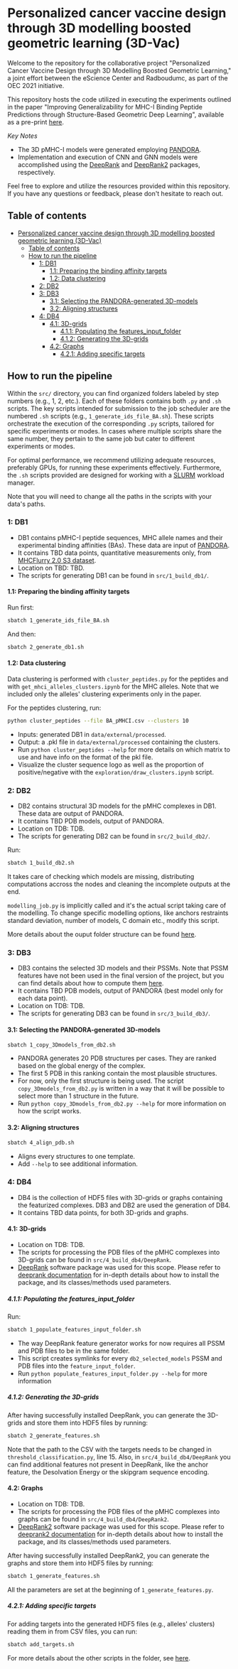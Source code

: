 # Personalized cancer vaccine design through 3D modelling boosted geometric learning (3D-Vac)

Welcome to the repository for the collaborative project "Personalized Cancer Vaccine Design through 3D Modelling Boosted Geometric Learning," a joint effort between the eScience Center and Radboudumc, as part of the OEC 2021 initiative.

This repository hosts the code utilized in executing the experiments outlined in the paper "Improving Generalizability for MHC-I Binding Peptide Predictions through Structure-Based Geometric Deep Learning", available as a pre-print [here](https://www.biorxiv.org/content/10.1101/2023.12.04.569776v2.abstract).

*Key Notes*

- The 3D pMHC-I models were generated employing [PANDORA](https://github.com/X-lab-3D/PANDORA).
- Implementation and execution of CNN and GNN models were accomplished using the [DeepRank](https://github.com/DeepRank/deeprank) and [DeepRank2](https://github.com/DeepRank/deeprank2) packages, respectively.

Feel free to explore and utilize the resources provided within this repository. If you have any questions or feedback, please don't hesitate to reach out.

## Table of contents

- [Personalized cancer vaccine design through 3D modelling boosted geometric learning (3D-Vac)](#personalized-cancer-vaccine-design-through-3d-modelling-boosted-geometric-learning-3d-vac)
  - [Table of contents](#table-of-contents)
  - [How to run the pipeline](#how-to-run-the-pipeline)
    - [1: DB1](#1-db1)
      - [1.1: Preparing the binding affinity targets](#11-preparing-the-binding-affinity-targets)
      - [1.2: Data clustering](#12-data-clustering)
    - [2: DB2](#2-db2)
    - [3: DB3](#3-db3)
      - [3.1: Selecting the PANDORA-generated 3D-models](#31-selecting-the-pandora-generated-3d-models)
      - [3.2: Aligning structures](#32-aligning-structures)
    - [4: DB4](#4-db4)
      - [4.1: 3D-grids](#41-3d-grids)
        - [4.1.1: Populating the features\_input\_folder](#411-populating-the-features_input_folder)
        - [4.1.2: Generating the 3D-grids](#412-generating-the-3d-grids)
      - [4.2: Graphs](#42-graphs)
        - [4.2.1: Adding specific targets](#421-adding-specific-targets)

## How to run the pipeline

Within the `src/` directory, you can find organized folders labeled by step numbers (e.g., 1, 2, etc.). Each of these folders contains both `.py` and `.sh` scripts. The key scripts intended for submission to the job scheduler are the numbered `.sh` scripts (e.g., `1_generate_ids_file_BA.sh`). These scripts orchestrate the execution of the corresponding `.py` scripts, tailored for specific experiments or modes. In cases where multiple scripts share the same number, they pertain to the same job but cater to different experiments or modes.

For optimal performance, we recommend utilizing adequate resources, preferably GPUs, for running these experiments effectively. Furthermore, the `.sh` scripts provided are designed for working with a [SLURM](https://slurm.schedmd.com/overview.html) workload manager.

Note that you will need to change all the paths in the scripts with your data's paths.

### 1: DB1

- DB1 contains pMHC-I peptide sequences, MHC allele names and their experimental binding affinities (BAs). These data are input of [PANDORA](https://github.com/X-lab-3D/PANDORA).
- It contains TBD data points, quantitative measurements only, from [MHCFlurry 2.0 S3 dataset](https://data.mendeley.com/datasets/zx3kjzc3yx/3).
- Location on TBD: TBD.
- The scripts for generating DB1 can be found in `src/1_build_db1/`.

#### 1.1: Preparing the binding affinity targets

Run first: 

```bash
sbatch 1_generate_ids_file_BA.sh
```

And then: 

```bash
sbatch 2_generate_db1.sh
```

#### 1.2: Data clustering

Data clustering is performed with `cluster_peptides.py` for the peptides and with `get_mhci_alleles_clusters.ipynb` for the MHC alleles. Note that we included only the alleles' clustering experiments only in the paper. 

For the peptides clustering, run:

```bash 
python cluster_peptides --file BA_pMHCI.csv --clusters 10
```

* Inputs: generated DB1 in `data/external/processed`.
* Output: a .pkl file in `data/external/processed` containing the clusters.
* Run `python cluster_peptides --help` for more details on which matrix to use and have info on the format of the pkl file.
* Visualize the cluster sequence logo as well as the proportion of positive/negative with the `exploration/draw_clusters.ipynb` script.

### 2: DB2

- DB2 contains structural 3D models for the pMHC complexes in DB1. These data are output of PANDORA.
- It contains TBD PDB models, output of PANDORA.
- Location on TDB: TDB.
- The scripts for generating DB2 can be found in `src/2_build_db2/`.

Run:

```bash
sbatch 1_build_db2.sh
```

It takes care of checking which models are missing, distributing computations accross the nodes and cleaning the incomplete outputs at the end.

`modelling_job.py` is implicitly called and it's the actual script taking care of the modelling. To change specific modelling options, like anchors restraints standard deviation, number of models, C domain etc., modify this script.

More details about the ouput folder structure can be found [here](https://github.com/DeepRank/3D-Vac/blob/paper/src/2_build_db2/README.md). 

### 3: DB3

- DB3 contains the selected 3D models and their PSSMs. Note that PSSM features have not been used in the final version of the project, but you can find details about how to compute them [here](https://github.com/DeepRank/3D-Vac/blob/paper/src/3_build_db3/README.md). 
- It contains TBD PDB models, output of PANDORA (best model only for each data point).
- Location on TDB: TDB.
- The scripts for generating DB3 can be found in `src/3_build_db3/`.

#### 3.1: Selecting the PANDORA-generated 3D-models

```bash
sbatch 1_copy_3Dmodels_from_db2.sh
```
* PANDORA generates 20 PDB structures per cases. They are ranked based on the global energy of the complex.
* The first 5 PDB in this ranking contain the most plausible structures.
* For now, only the first structure is being used. The script `copy_3Dmodels_from_db2.py` is written in a way that it will be possible to select more than 1 structure in the future.
* Run `python copy_3Dmodels_from_db2.py --help` for more information on how the script works.

#### 3.2: Aligning structures

```bash
sbatch 4_align_pdb.sh
```
* Aligns every structures to one template.
* Add `--help` to see additional information.

### 4: DB4

- DB4 is the collection of HDF5 files with 3D-grids or graphs containing the featurized complexes. DB3 and DB2 are used the generation of DB4.
- It contains TBD data points, for both 3D-grids and graphs.

#### 4.1: 3D-grids

- Location on TDB: TDB.
- The scripts for processing the PDB files of the pMHC complexes into 3D-grids can be found in `src/4_build_db4/DeepRank`.
- [DeepRank](https://github.com/DeepRank/deeprank) software package was used for this scope. Please refer to [deeprank documentation](https://deeprank.readthedocs.io/en/latest/?badge=latest) for in-depth details about how to install the package, and its classes/methods used parameters.

##### 4.1.1: Populating the features_input_folder

Run:

```bash
sbatch 1_populate_features_input_folder.sh
```

* The way DeepRank feature generator works for now requires all PSSM and PDB files to be in the same folder.
* This script creates symlinks for every `db2_selected_models` PSSM and PDB files into the `feature_input_folder`.
* Run `python populate_features_input_folder.py --help` for more information

##### 4.1.2: Generating the 3D-grids

After having successfully installed DeepRank, you can generate the 3D-grids and store them into HDF5 files by running:

```bash
sbatch 2_generate_features.sh
```

Note that the path to the CSV with the targets needs to be changed in `threshold_classification.py`, line 15.
Also, in `src/4_build_db4/DeepRank` you can find additional features not present in DeepRank, like the anchor feature, the Desolvation Energy or the skipgram sequence encoding.

#### 4.2: Graphs

- Location on TDB: TDB.
- The scripts for processing the PDB files of the pMHC complexes into graphs can be found in `src/4_build_db4/DeepRank2`.
- [DeepRank2](https://github.com/DeepRank/deeprank2) software package was used for this scope. Please refer to [deeprank2 documentation](https://deeprank2.readthedocs.io/en/latest/?badge=latest) for in-depth details about how to install the package, and its classes/methods used parameters.

After having successfully installed DeepRank2, you can generate the graphs and store them into HDF5 files by running:

```bash
sbatch 1_generate_features.sh
```

All the parameters are set at the beginning of `1_generate_features.py`.

##### 4.2.1: Adding specific targets

For adding targets into the generated HDF5 files (e.g., alleles' clusters) reading them in from CSV files, you can run: 

```bash
sbatch add_targets.sh
```

For more details about the other scripts in the folder, see [here](https://github.com/DeepRank/3D-Vac/blob/paper/src/4_build_db4/DeepRank2/README.md). 
